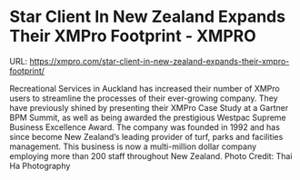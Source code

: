 # Star Client In New Zealand Expands Their XMPro Footprint - XMPRO

URL: https://xmpro.com/star-client-in-new-zealand-expands-their-xmpro-footprint/

Recreational Services in Auckland has increased their number of XMPro users to streamline the processes of their ever-growing company. They have previously shined by presenting their XMPro Case Study at a Gartner BPM Summit, as well as being awarded the prestigious Westpac Supreme Business Excellence Award.
The company was founded in 1992 and has since become New Zealand’s leading provider of turf, parks and facilities management. This business is now a multi-million dollar company employing more than 200 staff throughout New Zealand.
Photo Credit: Thai Ha Photography